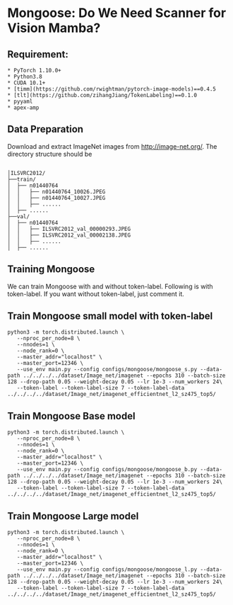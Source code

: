 # Mongoose:  Do We Need Scanner for Vision Mamba?


## Requirement:

```
* PyTorch 1.10.0+
* Python3.8
* CUDA 10.1+
* [timm](https://github.com/rwightman/pytorch-image-models)==0.4.5
* [tlt](https://github.com/zihangJiang/TokenLabeling)==0.1.0
* pyyaml
* apex-amp
```


## Data Preparation

Download and extract ImageNet images from http://image-net.org/. The directory structure should be

```

│ILSVRC2012/
├──train/
│  ├── n01440764
│  │   ├── n01440764_10026.JPEG
│  │   ├── n01440764_10027.JPEG
│  │   ├── ......
│  ├── ......
├──val/
│  ├── n01440764
│  │   ├── ILSVRC2012_val_00000293.JPEG
│  │   ├── ILSVRC2012_val_00002138.JPEG
│  │   ├── ......
│  ├── ......

```


## Training  Mongoose

We can train Mongoose with and without token-label. Following is with token-label. If you want without token-label, just comment it. 

## Train Mongoose small model with  token-label

```
python3 -m torch.distributed.launch \
   --nproc_per_node=8 \
   --nnodes=1 \
   --node_rank=0 \
   --master_addr="localhost" \
   --master_port=12346 \
   --use_env main.py --config configs/mongoose/mongoose_s.py --data-path ../../../../dataset/Image_net/imagenet --epochs 310 --batch-size 128 --drop-path 0.05 --weight-decay 0.05 --lr 1e-3 --num_workers 24\
   --token-label --token-label-size 7 --token-label-data ../../../../dataset/Image_net/imagenet_efficientnet_l2_sz475_top5/
```


## Train Mongoose Base model

```
python3 -m torch.distributed.launch \
   --nproc_per_node=8 \
   --nnodes=1 \
   --node_rank=0 \
   --master_addr="localhost" \
   --master_port=12346 \
   --use_env main.py --config configs/mongoose/mongoose_b.py --data-path ../../../../dataset/Image_net/imagenet --epochs 310 --batch-size 128 --drop-path 0.05 --weight-decay 0.05 --lr 1e-3 --num_workers 24\
   --token-label --token-label-size 7 --token-label-data ../../../../dataset/Image_net/imagenet_efficientnet_l2_sz475_top5/
```

## Train Mongoose Large model

```
python3 -m torch.distributed.launch \
   --nproc_per_node=8 \
   --nnodes=1 \
   --node_rank=0 \
   --master_addr="localhost" \
   --master_port=12346 \
   --use_env main.py --config configs/mongoose/mongoose_l.py --data-path ../../../../dataset/Image_net/imagenet --epochs 310 --batch-size 128 --drop-path 0.05 --weight-decay 0.05 --lr 1e-3 --num_workers 24\
   --token-label --token-label-size 7 --token-label-data ../../../../dataset/Image_net/imagenet_efficientnet_l2_sz475_top5/
```
